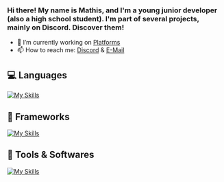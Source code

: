 ### Hi there! My name is Mathis, and I'm a young junior developer (also a high school student). I'm part of several projects, mainly on Discord. Discover them!


- 🔭 I’m currently working on [Platforms](https://neldox.tech)
- 📫 How to reach me: [Discord](https://discord.com/users/938588350942707783) & [E-Mail](mailto:contact@neldox.tech)

## 💻 Languages
[![My Skills](https://skillicons.dev/icons?i=html,css,js,scss,md)](https://skillicons.dev)

## 🧰 Frameworks
[![My Skills](https://skillicons.dev/icons?i=nodejs,react,nuxtjs)](https://skillicons.dev)

## 🔨 Tools & Softwares

[![My Skills](https://skillicons.dev/icons?i=vscode,idea,figma,cloudflare,aws,mongodb,vercel,mysql)](https://skillicons.dev)
